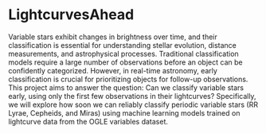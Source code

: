 # LightcurvesAhead

Variable stars exhibit changes in brightness over time, and their classification is essential for understanding stellar evolution, distance measurements, and astrophysical processes. Traditional classification models require a large number of observations before an object can be confidently categorized. However, in real-time astronomy, early classification is crucial for prioritizing objects for follow-up observations.
This project aims to answer the question: Can we classify variable stars early, using only the first few observations in their lightcurves? Specifically, we will explore how soon we can reliably classify periodic variable stars (RR Lyrae, Cepheids, and Miras) using machine learning models trained on lightcurve data from the OGLE variables dataset.
